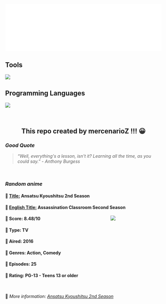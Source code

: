 
<img src="svg/nai.svg" />

<p>
  <h2>Tools</h2>
  <a href="https://skillicons.dev">
    <img src="https://skillicons.dev/icons?i=git,bash,vim,ubuntu,tensorflow,pytorch,docker,raspberrypi" />
  </a>

  <br />

  <h2>Programming Languages</h2>

  <a href="https://skillicons.dev">
    <img src="https://skillicons.dev/icons?i=python,c,cpp" />
  </a>
</p>

<br />

<h2 align="center">This repo created by mercenarioZ !!! 😀</h2>
<h3><i>Good Quote</i></h3>

<blockquote>
<i>
“Well, everything's a lesson, isn't it? Learning all the time, as you could say.” - Anthony Burgess
</i>
</blockquote>

<br />

<h3><i>Random anime</i></h3>

<h4>
  <strong>🥭 <u>Title:</u></strong> Ansatsu Kyoushitsu 2nd Season
</h4>

<h4>🌿 <u>English Title:</u> Assassination Classroom Second Season</h4>

<img align="right" width="165" src=https://cdn.myanimelist.net/images/anime/8/77966.jpg />

<h4>🌱 Score: 8.48/10</h4>

<h4>🌲 Type: TV</h4>

<h4>🌴 Aired: 2016</h4>

<h4>🌵 Genres: Action, Comedy</h4>

<h4>🥑 Episodes: 25</h4>

<h4>🍏 Rating: PG-13 - Teens 13 or older</h4>

<br />

🍂 *More information: [Ansatsu Kyoushitsu 2nd Season](https://myanimelist.net/anime/30654/Ansatsu_Kyoushitsu_2nd_Season)*
    